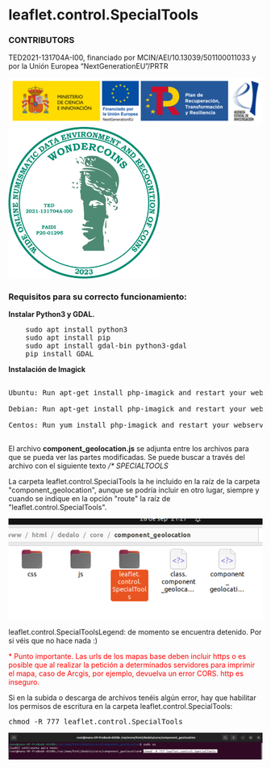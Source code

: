 # leaflet.control.SpecialTools

<h3>CONTRIBUTORS</h3>

<p>TED2021-131704A-I00, financiado por MCIN/AEI/10.13039/501100011033 y por la Unión Europea “NextGenerationEU”/PRTR</p>

<img src='https://raw.githubusercontent.com/hispanicode/leaflet.control.SpecialTools/main/contributors/image.png'>

<img src='https://raw.githubusercontent.com/hispanicode/leaflet.control.SpecialTools/main/contributors/WONDERLOGO_2023.gif' width='300' height='300'>

<h3>Requisitos para su correcto funcionamiento:</h3>

<p><strong>Instalar Python3 y GDAL.</strong></p>

<pre>
    sudo apt install python3
    sudo apt install pip
    sudo apt install gdal-bin python3-gdal
    pip install GDAL
</pre>

<p><strong>Instalación de Imagick</strong></p>

<pre>

Ubuntu: Run apt-get install php-imagick and restart your webserver.

Debian: Run apt-get install php-imagick and restart your webserver.

Centos: Run yum install php-imagick and restart your webserver.

</pre>

<p>
El archivo <strong>component_geolocation.js</strong> se adjunta entre los archivos para que se pueda ver las partes modificadas. Se puede buscar a través del archivo con el siguiente texto <i>/* SPECIALTOOLS</i>
</p>

<p>
La carpeta leaflet.control.SpecialTools la he incluido en la raíz de la carpeta "component_geolocation", aunque se podría incluir en otro lugar, siempre y cuando se indique en la opción "route" la raíz de "leaflet.control.SpecialTools".
</p>


<img src='https://raw.githubusercontent.com/hispanicode/leaflet.control.SpecialTools/main/ruta.png'>

<p>leaflet.control.SpecialToolsLegend: de momento se encuentra detenido. Por si véis que no hace nada :)</p>

<p style='color: red'>* Punto importante. Las urls de los mapas base deben incluir https o es posible que al realizar la petición a determinados servidores para imprimir el mapa, caso de Arcgis, por ejemplo, devuelva un error CORS. http es inseguro.</p>

<p>Si en la subida o descarga de archivos tenéis algún error, hay que habilitar los permisos de escritura en la carpeta leaflet.control.SpecialTools:<p>

<pre>
chmod -R 777 leaflet.control.SpecialTools
</pre>

<img src='https://raw.githubusercontent.com/hispanicode/leaflet.control.SpecialTools/main/permisos.png'>







